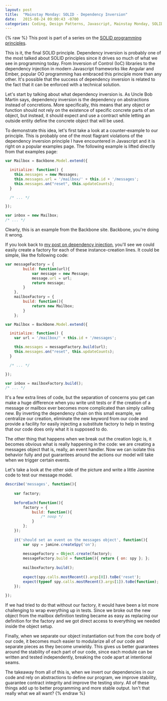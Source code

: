 ```yaml
---
layout: post
title:  "Mainstay Monday: SOLID - Dependency Inversion"
date:   2015-08-24 09:00:43 -0700
categories: Coding, Design Patterns, Javascript, Mainstay Monday, SOLID, Unit Testing
---
```

{% raw %}
This post is part of a series on the <a href="http://www.chrisstead.net/archives/category/design-patterns/solid/" target="_blank">SOLID programming principles</a>.

This is it, the final SOLID principle. Dependency inversion is probably one of the most talked about SOLID principles since it drives so much of what we see in programming today.  From Inversion of Control (IoC) libraries to the dependency injection in modern Javascript frameworks like Angular and Ember, popular OO programming has embraced this principle more than any other.  It's possible that the success of dependency inversion is related to the fact that it can be enforced with a technical solution.

Let's start by talking about what dependency inversion is. As Uncle Bob Martin says, dependency inversion is the dependency on abstractions instead of concretions.  More specifically, this means that any object or function should not rely on the existence of specific concrete parts of an object, but instead, it should expect and use a contract while letting an outside entity define the concrete object that will be used.

To demonstrate this idea, let's first take a look at a counter-example to our principle.  This is probably one of the most flagrant violations of the dependency inversion principle I have encountered in Javascript and it is right on a popular examples page. The following example is lifted directly from that examples page:

```javascript
var Mailbox = Backbone.Model.extend({

  initialize: function() {
    this.messages = new Messages;
    this.messages.url = '/mailbox/' + this.id + '/messages';
    this.messages.on("reset", this.updateCounts);
  }

  /* ... */

});

var inbox = new Mailbox;
/* ... */
```

Clearly, this is an example from the Backbone site. Backbone, you're doing it wrong.

If you look back to <a href="http://www.chrisstead.net/archives/776/dependency-injection-without-a-framework-or-pain/" target="_blank">my post on dependency injection</a>, you'll see we could easily create a factory for each of these instance-creation lines. It could be simple, like the following code:

```javascript
var messageFactory = {
        build: function(url){
            var message = new Message;
            message.url = url;
            return message;
        }
    },
    mailboxFactory = {
        build: function(){
            return new Mailbox;
        }
    };

var Mailbox = Backbone.Model.extend({

  initialize: function() {
    var url = '/mailbox/' + this.id + '/messages';

    this.messages = messageFactory.build(url);
    this.messages.on("reset", this.updateCounts);
  }

  /* ... */

});

var inbox = mailboxFactory.build();
/* ... */
```

It's a few extra lines of code, but the separation of concerns you get can make a huge difference when you write unit tests or if the creation of a message or mailbox ever becomes more complicated than simply calling new. By inverting the dependency chain on this small example, we centralize our creation, eliminate the new keyword from our code and provide a facility for easily injecting a substitute factory to help in testing that our code does only what it is supposed to do.

The other thing that happens when we break out the creation logic is, it becomes obvious what is really happening in the code: we are creating a messages object that is, really, an event handler. Now we can isolate this behavior fully and put guarantees around the actions our model will take when we trigger certain events.

Let's take a look at the other side of the picture and write a little Jasmine code to test our message model.

```javascript
describe('messages', function(){
    
    var factory;
    
    beforeEach(function(){
        factory = {
            build: function(){
                /* noop */
            }
        };
    });
    
    it('should set an event on the messages object', function(){
        var spy = jamine.createSpy('on');
        
        messageFactory = Object.create(factory);
        messageFactory.build = function(){ return { on: spy }; };
        
        mailboxFactory.build();
        
        expect(spy.calls.mostRecent().args[0]).toBe('reset');
        expect(typeof spy.calls.mostRecent().args[1]).toBe(function);
    });
    
});
```

If we had tried to do that without our factory, it would have been a lot more challenging to wrap everything up in tests. Since we broke out the new object from the mailbox definition testing became as easy as replacing our definition for the factory and we got direct access to everything we needed inside the object setup.

Finally, when we separate our object instantiation out from the core body of our code, it becomes much easier to modularize all of our code and separate pieces as they become unwieldy. This gives us better guarantees around the stability of each part of our code, since each module can be written and tested independently, breaking the code apart at intentional seams.

The takeaway from all of this is, when we invert our dependencies in our code and rely on abstractions to define our program, we improve stability, guarantee contract integrity and improve the testing story. All of these things add up to better programming and more stable output.  Isn't that really what we all want?
{% endraw %}
    